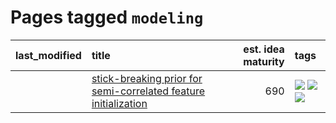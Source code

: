 # Pages tagged `modeling`

|last_modified|title|est. idea maturity|tags
|:---|:---|---:|:---|
||[stick-breaking prior for semi-correlated feature initialization](../stickbreaking-init.md)|690|[![](https://img.shields.io/badge/tag-experimental-c02c21)](../tags/experimental.md) [![](https://img.shields.io/badge/tag-modeling-b4243e)](../tags/modeling.md) [![](https://img.shields.io/badge/tag-wip-ab4f55)](../tags/wip.md)|